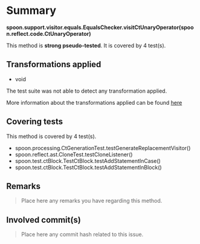 # Summary
**spoon.support.visitor.equals.EqualsChecker.visitCtUnaryOperator(spoon.reflect.code.CtUnaryOperator)**

This method is **strong pseudo-tested**.
It is covered by 4 test(s). 


## Transformations applied

- void


The test suite was not able to detect any transformation applied.

More information about the transformations applied can be found [here](https://github.com/STAMP-project/pitest-descartes)

## Covering tests
This method is covered by 4 test(s).
* spoon.processing.CtGenerationTest.testGenerateReplacementVisitor()
* spoon.reflect.ast.CloneTest.testCloneListener()
* spoon.test.ctBlock.TestCtBlock.testAddStatementInCase()
* spoon.test.ctBlock.TestCtBlock.testAddStatementInBlock()


## Remarks
> Place here any remarks you have regarding this method.

## Involved commit(s)

> Place here any commit hash related to this issue.
